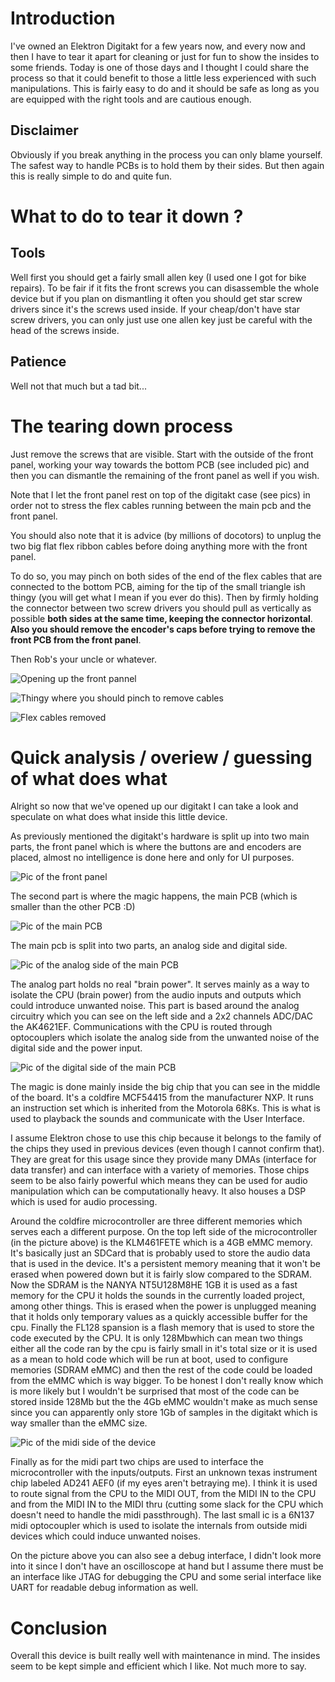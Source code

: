 # Introduction

I've owned an Elektron Digitakt for a few years now, and every now and then I have to tear it apart for cleaning or just for fun to show the insides to some friends.
Today is one of those days and I thought I could share the process so that it could benefit to those a little less experienced with such manipulations.
This is fairly easy to do and it should be safe as long as you are equipped with the right tools and are cautious enough.

## Disclaimer

Obviously if you break anything in the process you can only blame yourself. The safest way to handle PCBs is to hold them by their sides. But then again this is really simple to do and quite fun. 

# What to do to tear it down ?
## Tools
Well first you should get a fairly small allen key (I used one I got for bike repairs). To be fair if it fits the front screws you can disassemble the whole device but if you plan on dismantling it often you should get star screw drivers since it's the screws used inside. If your cheap/don't have star screw drivers, you can only just use one allen key just be careful with the head of the screws inside.

## Patience
Well not that much but a tad bit...

# The tearing down process

Just remove the screws that are visible. Start with the outside of the front panel, working your way towards the bottom PCB (see included pic) and then you can dismantle the remaining of the front panel as well if you wish. 

Note that I let the front panel rest on top of the digitakt case (see pics) in order not to stress the flex cables running between the main pcb and the front panel.

You should also note that it is advice (by millions of docotors) to unplug the two big flat flex ribbon cables before doing anything more with the front panel. 

To do so, you may pinch on both sides of the end of the flex cables that are connected to the bottom PCB, aiming for the tip of the small triangle ish thingy (you will get what I mean if you ever do this). Then by firmly holding the connector between two screw drivers you should pull as vertically as possible **both sides at the same time, keeping the connector horizontal**. 
**Also you should remove the encoder's caps before trying to remove the front PCB from the front panel**.

Then Rob's your uncle or whatever.

![Opening up the front pannel](pics/lid_open.jpg)

![Thingy where you should pinch to remove cables](pics/blurry_pinching_spot.jpg)

![Flex cables removed](pics/flex_cables_removed.jpg)


# Quick analysis / overiew / guessing of what does what

Alright so now that we've opened up our digitakt I can take a look and speculate on what does what inside this little device.

As previously mentioned the digitakt's hardware is split up into two main parts, the front panel which is where the buttons are and encoders are placed, almost no intelligence is done here and only for UI purposes.

![Pic of the front panel](pics/front_panel_pcb_frontside.jpg)

The second part is where the magic happens, the main PCB (which is smaller than the other PCB :D)

![Pic of the main PCB](pics/main_pcb_frontside.jpg)

The main pcb is split into two parts, an analog side and digital side.

![Pic of the analog side of the main PCB](pics/analog_side.jpg)

The analog part holds no real "brain power". It serves mainly as a way to isolate the CPU (brain power) from the audio inputs and outputs which could introduce unwanted noise. This part is based around the analog circuitry which you can see on the left side and a 2x2 channels ADC/DAC the AK4621EF.
Communications with the CPU is routed through optocouplers which isolate the analog side from the unwanted noise of the digital side and the power input.

![Pic of the digital side of the main PCB](pics/digital_side.jpg)


The magic is done mainly inside the big chip that you can see in the middle of the board. It's a coldfire MCF54415 from the manufacturer NXP. It runs an instruction set which is inherited from the Motorola 68Ks. This is what is used to playback the sounds and communicate with the User Interface.

I assume Elektron chose to use this chip because it belongs to the family of the chips they used in previous devices (even though I cannot confirm that). They are great for this usage since they provide many DMAs (interface for data transfer) and can interface with a variety of memories. Those chips seem to be also fairly powerful which means they can be used for audio manipulation which can be computationally heavy.
It also houses a DSP which is used for audio processing. 

Around the coldfire microcontroller are three different memories which serves each a different purpose. On the top left side of the microcontroller (in the picture above) is the KLM461FETE which is a 4GB eMMC memory. It's basically just an SDCard that is probably used to store the audio data that is used in the device. It's a persistent memory meaning that it won't be erased when powered down but it is fairly slow compared to the SDRAM.
Now the SDRAM is the NANYA NT5U128M8HE 1GB it is used as a fast memory for the CPU it holds the sounds in the currently loaded project, among other things. This is erased when the power is unplugged meaning that it holds only temporary values as a quickly accessible buffer for the cpu.
Finally the FL128 spansion is a flash memory that is used to store the code executed by the CPU. It is only 128Mbwhich can mean two things either all the code ran by the cpu  is fairly small in it's total size or it is used as a mean to hold code which will be run at boot, used to configure memories (SDRAM eMMC) and then the rest of the code could be loaded from the eMMC which is way bigger.
To be honest I don't really know which is more likely but I wouldn't be surprised that most of the code can be stored inside 128Mb but the the 4Gb eMMC wouldn't make as much sense since you can apparently only store 1Gb of samples in the digitakt which is way smaller than the eMMC size.


![Pic of the midi side of the device](pics/midi_ics_.jpg)

Finally as for the midi part two chips are used to interface the microcontroller with the inputs/outputs. First an unknown texas instrument chip labeled AD241 AEF0 (if my eyes aren't betraying me). I think it is used to route signal from the CPU to the MIDI OUT, from the MIDI IN to the CPU and from the MIDI IN to the MIDI thru (cutting some slack for the CPU which doesn't need to handle the midi passthrough). The last small ic is a 6N137 midi optocoupler which is used to isolate the internals from outside midi devices which could induce unwanted noises.

On the picture above you can also see a debug interface, I didn't look more into it since I don't have an oscilloscope at hand but I assume there must be an interface like JTAG for debugging the CPU and some serial interface like UART for readable debug information as well.

# Conclusion

Overall this device is built really well with maintenance in mind. The insides seem to be kept simple and efficient which I like. Not much more to say.
